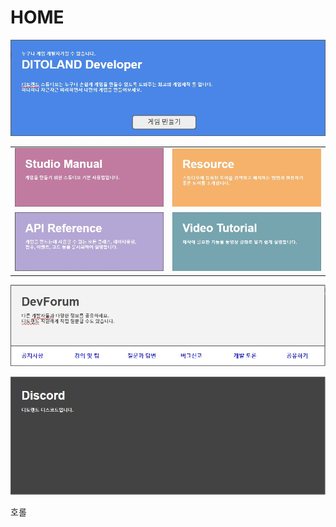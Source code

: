 # HOME

![](.gitbook/assets/20210316_142454.jpg)

|  |  |
| :--- | :--- |
| [![](.gitbook/assets/20210316_142705.jpg) ](studio-manual.md) | [![](.gitbook/assets/20210316_142830.jpg) ](resources.md) |
| [![](.gitbook/assets/20210317_164709.jpg) ](api-reference/) | [![](.gitbook/assets/20210316_152740.jpg) ](tutorial/) |

![](.gitbook/assets/20210317_163244.jpg)

![](.gitbook/assets/20210317_145308.jpg)

호롤
